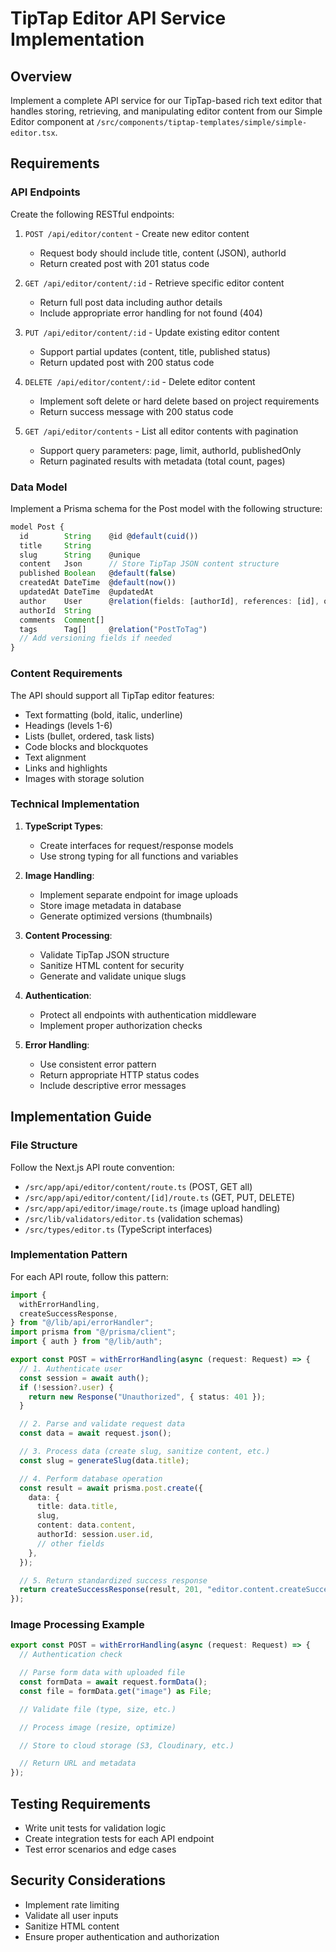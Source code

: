# TipTap Editor API Service Implementation

## Overview

Implement a complete API service for our TipTap-based rich text editor that handles storing, retrieving, and manipulating editor content from our Simple Editor component at `/src/components/tiptap-templates/simple/simple-editor.tsx`.

## Requirements

### API Endpoints

Create the following RESTful endpoints:

1. `POST /api/editor/content` - Create new editor content

   - Request body should include title, content (JSON), authorId
   - Return created post with 201 status code

2. `GET /api/editor/content/:id` - Retrieve specific editor content

   - Return full post data including author details
   - Include appropriate error handling for not found (404)

3. `PUT /api/editor/content/:id` - Update existing editor content

   - Support partial updates (content, title, published status)
   - Return updated post with 200 status code

4. `DELETE /api/editor/content/:id` - Delete editor content

   - Implement soft delete or hard delete based on project requirements
   - Return success message with 200 status code

5. `GET /api/editor/contents` - List all editor contents with pagination
   - Support query parameters: page, limit, authorId, publishedOnly
   - Return paginated results with metadata (total count, pages)

### Data Model

Implement a Prisma schema for the Post model with the following structure:

```typescript
model Post {
  id        String    @id @default(cuid())
  title     String
  slug      String    @unique
  content   Json      // Store TipTap JSON content structure
  published Boolean   @default(false)
  createdAt DateTime  @default(now())
  updatedAt DateTime  @updatedAt
  author    User      @relation(fields: [authorId], references: [id], onDelete: Cascade)
  authorId  String
  comments  Comment[]
  tags      Tag[]     @relation("PostToTag")
  // Add versioning fields if needed
}
```

### Content Requirements

The API should support all TipTap editor features:

- Text formatting (bold, italic, underline)
- Headings (levels 1-6)
- Lists (bullet, ordered, task lists)
- Code blocks and blockquotes
- Text alignment
- Links and highlights
- Images with storage solution

### Technical Implementation

1. **TypeScript Types**:

   - Create interfaces for request/response models
   - Use strong typing for all functions and variables

2. **Image Handling**:

   - Implement separate endpoint for image uploads
   - Store image metadata in database
   - Generate optimized versions (thumbnails)

3. **Content Processing**:

   - Validate TipTap JSON structure
   - Sanitize HTML content for security
   - Generate and validate unique slugs

4. **Authentication**:

   - Protect all endpoints with authentication middleware
   - Implement proper authorization checks

5. **Error Handling**:
   - Use consistent error pattern
   - Return appropriate HTTP status codes
   - Include descriptive error messages

## Implementation Guide

### File Structure

Follow the Next.js API route convention:

- `/src/app/api/editor/content/route.ts` (POST, GET all)
- `/src/app/api/editor/content/[id]/route.ts` (GET, PUT, DELETE)
- `/src/app/api/editor/image/route.ts` (image upload handling)
- `/src/lib/validators/editor.ts` (validation schemas)
- `/src/types/editor.ts` (TypeScript interfaces)

### Implementation Pattern

For each API route, follow this pattern:

```typescript
import {
  withErrorHandling,
  createSuccessResponse,
} from "@/lib/api/errorHandler";
import prisma from "@/prisma/client";
import { auth } from "@/lib/auth";

export const POST = withErrorHandling(async (request: Request) => {
  // 1. Authenticate user
  const session = await auth();
  if (!session?.user) {
    return new Response("Unauthorized", { status: 401 });
  }

  // 2. Parse and validate request data
  const data = await request.json();

  // 3. Process data (create slug, sanitize content, etc.)
  const slug = generateSlug(data.title);

  // 4. Perform database operation
  const result = await prisma.post.create({
    data: {
      title: data.title,
      slug,
      content: data.content,
      authorId: session.user.id,
      // other fields
    },
  });

  // 5. Return standardized success response
  return createSuccessResponse(result, 201, "editor.content.createSuccess");
});
```

### Image Processing Example

```typescript
export const POST = withErrorHandling(async (request: Request) => {
  // Authentication check

  // Parse form data with uploaded file
  const formData = await request.formData();
  const file = formData.get("image") as File;

  // Validate file (type, size, etc.)

  // Process image (resize, optimize)

  // Store to cloud storage (S3, Cloudinary, etc.)

  // Return URL and metadata
});
```

## Testing Requirements

- Write unit tests for validation logic
- Create integration tests for each API endpoint
- Test error scenarios and edge cases

## Security Considerations

- Implement rate limiting
- Validate all user inputs
- Sanitize HTML content
- Ensure proper authentication and authorization
